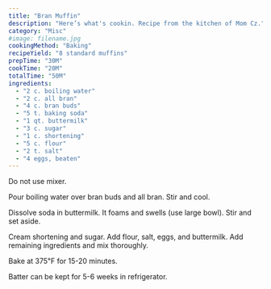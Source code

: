 ```yaml
---
title: "Bran Muffin"
description: "Here’s what's cookin. Recipe from the kitchen of Mom Cz."
category: "Misc"
#image: filename.jpg
cookingMethod: "Baking"
recipeYield: "8 standard muffins"
prepTime: "30M"
cookTime: "20M"
totalTime: "50M"
ingredients:
  - "2 c. boiling water"
  - "2 c. all bran"
  - "4 c. bran buds"
  - "5 t. baking soda"
  - "1 qt. buttermilk"
  - "3 c. sugar"
  - "1 c. shortening"
  - "5 c. flour"
  - "2 t. salt"
  - "4 eggs, beaten"
---
```


Do not use mixer.

Pour boiling water over bran buds and all bran. Stir and cool.

Dissolve soda in buttermilk. It foams and swells (use large bowl). Stir and set 
aside.

Cream shortening and sugar. Add flour, salt, eggs, and buttermilk. Add remaining 
ingredients and mix thoroughly.

Bake at 375℉ for 15-20 minutes.

Batter can be kept for 5-6 weeks in refrigerator.
